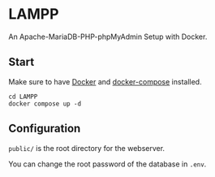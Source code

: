 # LAMPP

An Apache-MariaDB-PHP-phpMyAdmin Setup with Docker.


## Start

Make sure to have [Docker](https://docs.docker.com/v17.09/engine/installation/) and [docker-compose](https://docs.docker.com/compose/install/) installed.

```shell
cd LAMPP
docker compose up -d
```


## Configuration

`public/` is the root directory for the webserver.

You can change the root password of the database in `.env`.